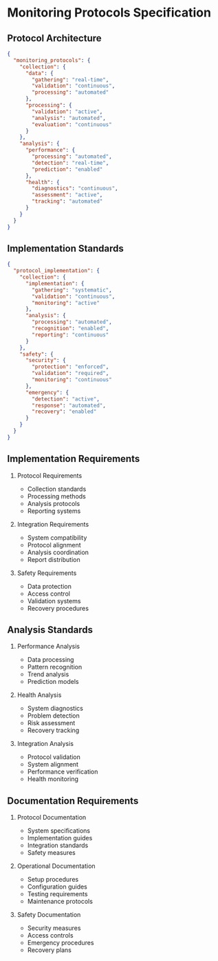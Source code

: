 # Monitoring Protocols Specification

## Protocol Architecture

```json
{
  "monitoring_protocols": {
    "collection": {
      "data": {
        "gathering": "real-time",
        "validation": "continuous",
        "processing": "automated"
      },
      "processing": {
        "validation": "active",
        "analysis": "automated",
        "evaluation": "continuous"
      }
    },
    "analysis": {
      "performance": {
        "processing": "automated",
        "detection": "real-time",
        "prediction": "enabled"
      },
      "health": {
        "diagnostics": "continuous",
        "assessment": "active",
        "tracking": "automated"
      }
    }
  }
}
```

## Implementation Standards

```json
{
  "protocol_implementation": {
    "collection": {
      "implementation": {
        "gathering": "systematic",
        "validation": "continuous",
        "monitoring": "active"
      },
      "analysis": {
        "processing": "automated",
        "recognition": "enabled",
        "reporting": "continuous"
      }
    },
    "safety": {
      "security": {
        "protection": "enforced",
        "validation": "required",
        "monitoring": "continuous"
      },
      "emergency": {
        "detection": "active",
        "response": "automated",
        "recovery": "enabled"
      }
    }
  }
}
```

## Implementation Requirements

1. Protocol Requirements
   - Collection standards
   - Processing methods
   - Analysis protocols
   - Reporting systems

2. Integration Requirements
   - System compatibility
   - Protocol alignment
   - Analysis coordination
   - Report distribution

3. Safety Requirements
   - Data protection
   - Access control
   - Validation systems
   - Recovery procedures

## Analysis Standards

1. Performance Analysis
   - Data processing
   - Pattern recognition
   - Trend analysis
   - Prediction models

2. Health Analysis
   - System diagnostics
   - Problem detection
   - Risk assessment
   - Recovery tracking

3. Integration Analysis
   - Protocol validation
   - System alignment
   - Performance verification
   - Health monitoring

## Documentation Requirements

1. Protocol Documentation
   - System specifications
   - Implementation guides
   - Integration standards
   - Safety measures

2. Operational Documentation
   - Setup procedures
   - Configuration guides
   - Testing requirements
   - Maintenance protocols

3. Safety Documentation
   - Security measures
   - Access controls
   - Emergency procedures
   - Recovery plans
